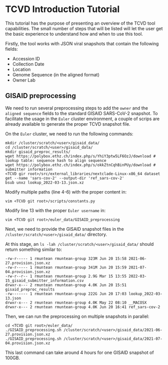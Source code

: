 # TCVD Introduction Tutorial

This tutorial has the purpose of presenting an overview of the TCVD tool capabilities. The small number of steps that will be listed will let the user get the basic experience to understand how and when to use this tool.

Firstly, the tool works with JSON viral snapshots that contain the following fields:

- Accession ID
- Collection Date
- Location
- Genome Sequence (in the aligned format)
- Owner Lab

## GISAID preprocessing

We need to run several preprocessing steps to add the `owner` and the `aligned sequence` fields to the standard GISAID SARS-CoV-2 snapshot. To facilitate the usage in the `Euler` cluster environment, a couple of scrips are already available to generate the proper TCVD snapshot file.

On the `Euler` cluster, we need to run the following commands:

```
mkdir /cluster/scratch/<user>/gisaid_data/
cd /cluster/scratch/<user>/gisaid_data/
mkdir gisaid_preproc_results/
wget https://polybox.ethz.ch/index.php/s/YhiY3ptw5LF6OzJ/download # lookup table: sequence hash to align sequence
wget https://polybox.ethz.ch/index.php/s/okkZtnCqhBinPUy/download # submitter information
<TCVD gir root>/src/external_libraries/nextclade-Linux-x86_64 dataset get --name 'sars-cov-2' --output-dir 'ref_sars-cov-2'
bsub unxz lookup_2022-03-13.json.xz
```

Modify multiple paths (line 4-6) with the proper content in:
```
vim <TCVD git root>/scripts/constants.py
```

Modify line 13 with the proper `Euler username` in:
```
vim <TCVD git root>/euler_data/GISAID_preprocessing
```

Next, we need to provide the GISAID snapshot files in the `/cluster/scratch/<user>/gisaid_data/` directory.

At this stage, an `ls -lah /cluster/scratch/<user>/gisaid_data/` should return something similar to:

```
-rw-r----- 1 rmuntean rmuntean-group 323M Jun 20 15:58 2021-06-27.provision.json.xz
-rw-r----- 1 rmuntean rmuntean-group 341M Jun 20 15:59 2021-07-04.provision.json.xz
-rw-r--r-- 1 rmuntean rmuntean-group 2.9G Mar 15 13:55 2022-03-15_gisaid_submitter_information.csv
drwxr-x--- 2 rmuntean rmuntean-group 4.0K Jun 20 15:51 gisaid_preproc_results
-rw------- 1 rmuntean rmuntean-group 222G Jun 20 17:03 lookup_2022-03-13.json
drwxr-x--- 2 rmuntean rmuntean-group 4.0K May 22 08:10 __MACOSX
drwxr-x--- 2 rmuntean rmuntean-group 4.0K Jun 20 16:41 ref_sars-cov-2
```

Then, we can run the preprocessing on multiple snapshots in parallel:

```
cd <TCVD git root>/euler_data/
./GISAID_preprocessing.sh /cluster/scratch/<user>/gisaid_data/2021-06-27.provision.json.xz
./GISAID_preprocessing.sh /cluster/scratch/<user>/gisaid_data/2021-07-04.provision.json.xz
```

This last command can take around 4 hours for one GISAID snapshot of 100GB. 

## 
